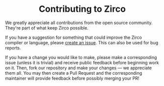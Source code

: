 <div align="center">

# Contributing to Zirco

</div>

We greatly appreciate all contributions from the open source community. They're part of what keep Zirco possible.

If you have a suggestion for something that could improve the Zirco compiler or language, please [create an issue](https://github.com/zirco-lang/zrc/issues/new). This can also be used for bug reports.

If you have a change you would like to make, please make a corresponding issue (unless it is trivial) and receive public feedback before beginning work on it. Then, fork our repository and make your changes — we appreciate them all. You may then create a Pull Request and the corresponding maintainer will provide feedback before possibly merging your PR!